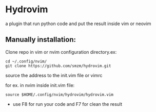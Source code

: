 # Hydrovim
a plugin that run python code and put the result inside vim or neovim

## Manually installation:
Clone repo in vim or nvim configuration directory.ex: 
```
cd ~/.config/nvim/
git clone https://github.com/smzm/hydrovim.git
```

source the address to the init.vim file or vimrc

for ex. in nvim inside init.vim file:
``` 
source $HOME/.config/nvim/hydrovim/hydrovim.vim
```

* use F8 for run your code and F7 for clean the result
